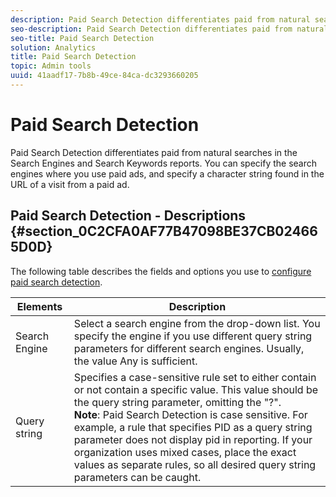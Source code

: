 ```yaml
---
description: Paid Search Detection differentiates paid from natural searches in the Search Engines and Search Keywords reports. You can specify the search engines where you use paid ads, and specify a character string found in the URL of a visit from a paid ad.
seo-description: Paid Search Detection differentiates paid from natural searches in the Search Engines and Search Keywords reports. You can specify the search engines where you use paid ads, and specify a character string found in the URL of a visit from a paid ad.
seo-title: Paid Search Detection
solution: Analytics
title: Paid Search Detection
topic: Admin tools
uuid: 41aadf17-7b8b-49ce-84ca-dc3293660205
---
```


# Paid Search Detection

Paid Search Detection differentiates paid from natural searches in the Search Engines and Search Keywords reports. You can specify the search engines where you use paid ads, and specify a character string found in the URL of a visit from a paid ad.

## Paid Search Detection - Descriptions {#section_0C2CFA0AF77B47098BE37CB024665D0D}

The following table describes the fields and options you use to [configure paid search detection](../../../admin/admin/paid-search-detection/t-paid-search-detection.md#task_D0BBDB78771E4BDBB495A004A080D647). 

| Elements | Description |
|--- |--- |
|Search Engine|Select a search engine from the drop-down list. You specify the engine if you use different query string parameters for different search engines. Usually, the value  Any is sufficient.|
|Query string|Specifies a case-sensitive rule set to either contain or not contain a specific value. This value should be the query string parameter, omitting the "?". <br>**Note**: Paid Search Detection is case sensitive. For example, a rule that specifies  PID as a query string parameter does not display pid in reporting. If your organization uses mixed cases, place the exact values as separate rules, so all desired query string parameters can be caught.</br>|